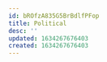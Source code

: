 ```yaml
---
id: bROfzA835G5BrBdlfPFop
title: Political
desc: ''
updated: 1634267676403
created: 1634267676403
---
```


